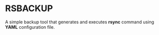 RSBACKUP
========

A simple backup tool that generates and executes **rsync** command using **YAML** configuration file.